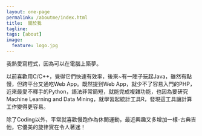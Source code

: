 ```yaml
---
layout: one-page
permalink: /aboutme/index.html
title:  關於我
tagline:
tags: [about]
image:
  feature: logo.jpg
---
```

<section>
	<div class="page">
		<p>我熱愛寫程式，因為可以在電腦上築夢。</p>
	</div>
</section>

<section>
	<div class="page">
		<p>以前喜歡用C/C++，覺得它們快速有效率，後來~有一陣子玩起Java，雖然有點慢，但跨平台又通吃Web App。既然提到Web App，就少不了容易入門的PHP，近來最愛不釋手的Python，語法非常簡短，就能完成複雜功能，也因為要研究Machine Learning and Data Mining，就學習起統計工具R，發現這工具讓計算工作變得更容易。</p>
	</div>
</section>

<section>
<div class="page">
除了Coding以外，平常就喜歡慢跑作為休閒運動，最近興趣又多增加一樣-古典吉他，它優美的旋律實在令人著迷！ 
</div> 
</section>